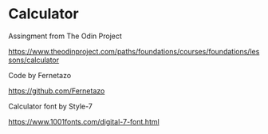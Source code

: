 # Calculator

Assingment from The Odin Project

https://www.theodinproject.com/paths/foundations/courses/foundations/lessons/calculator


Code by Fernetazo

https://github.com/Fernetazo


Calculator font by Style-7

https://www.1001fonts.com/digital-7-font.html